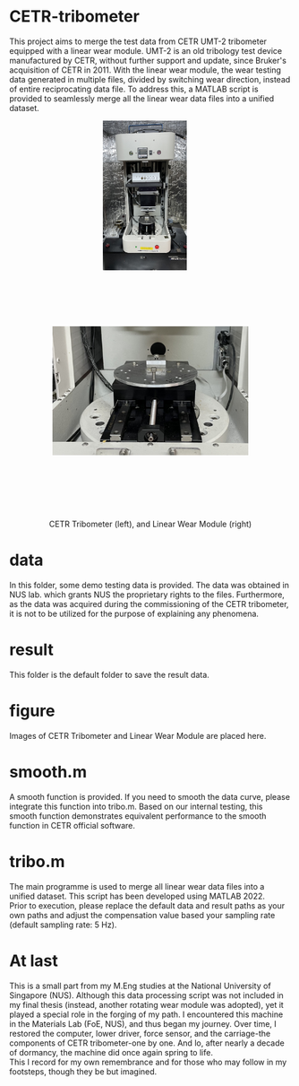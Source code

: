 # CETR-tribometer

This project aims to merge the test data from CETR UMT-2 tribometer equipped with a linear wear module. UMT-2 is an old tribology test device manufactured by CETR, without further support and update, since Bruker's acquisition of CETR in 2011.  With the linear wear module, the wear testing data generated in multiple files, divided by switching wear direction, instead of entire reciprocating data file. To address this, a MATLAB script is provided to seamlessly merge all the linear wear data files into a unified dataset.

<div align="center">
  <img src="https://github.com/okilitive/CETR-tribometer/blob/main/figure/CETR%20tribometer.jpg" alt="CETR Tribometer" width="150" style="margin-right: 20px; vertical-align: middle;"/>
  <img src="https://github.com/okilitive/CETR-tribometer/blob/main/figure/linear%20wear%20module.jpg" alt="Linear Wear Module" width="350" style="vertical-align: middle; margin-top: 100px; margin-bottom: 100px;"/>
  <p>CETR Tribometer (left), and Linear Wear Module (right)</p>
</div>

# data

In this folder, some demo testing data is provided. The data was obtained in NUS lab. which grants NUS the proprietary rights to the files. Furthermore, as the data was acquired during the commissioning of the CETR tribometer, it is not to be utilized for the purpose of explaining any phenomena.


# result

This folder is the default folder to save the result data.

# figure

Images of CETR Tribometer and Linear Wear Module are placed here.

# smooth.m

A smooth function is provided. If you need to smooth the data curve, please integrate this function into tribo.m. Based on our internal testing, this smooth function demonstrates equivalent performance to the smooth function in CETR official software.

# tribo.m

The main programme is used to merge all linear wear data files into a unified dataset. This script has been developed using MATLAB 2022.<br>
Prior to execution, please replace the default data and result paths as your own paths and adjust the compensation value based your sampling rate (default sampling rate: 5 Hz).

# At last

This is a small part from my M.Eng studies at the National University of Singapore (NUS). Although this data processing script was not included in my final thesis (instead, another rotating wear module was adopted), yet it played a special role in the forging of my path. I encountered this machine in the Materials Lab (FoE, NUS), and thus began my journey. Over time, I restored the computer, lower driver, force sensor, and the carriage-the components of CETR tribometer-one by one. And lo, after nearly a decade of dormancy, the machine did once again spring to life.<br>
This I record for my own remembrance and for those who may follow in my footsteps, though they be but imagined.

